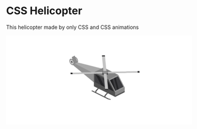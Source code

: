 # CSS Helicopter
This helicopter made by only CSS and CSS animations

[![CSS Helicopter](./assets/images/github-preview.png?raw=true "CSS Helicopter")](https://css-helicopter.netlify.app/)